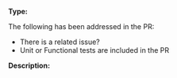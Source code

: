 <!--

Before Pull Request check whether your commits follow this convention

https://github.com/verdaccio/verdaccio/blob/master/CONTRIBUTING.md#git-commit-guidelines

  * If your PR fix an issue don't forget to update the unit test and documentation in /docs folder
  * If your PR delivers a new feature, please, provide examples and why such feature should be considered.
  * Document your changes /docs
  * Add unit test
  * Follow the commit guidelines in order to get a quick approval

Pick one/multiple type, if none apply please suggest one, we might be included it by default

eg: bug / feature / documentation / unit test / build

-->
**Type:**

The following has been addressed in the PR:

*  There is a related issue?
*  Unit or Functional tests are included in the PR

**Description:**

<!-- Resolves #??? -->
